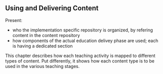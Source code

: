 ## Using and Delivering Content

Present:

- who the implementation specific repository is organized, by refering content in the content repository
- how components of the actual education delivey phase are used;
  each is having a dedicated section

This chapter describes how each teaching activity is mapped to different types of content.
Put differently, it shows how each content type is to be used in the various teaching stages.
